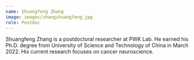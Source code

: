```yaml
---
name: Shuangfeng Zhang
image: images/zhangshuangfeng.jpg
role: Postdoc
---
```

Shuangfeng Zhang is a postdoctoral researcher at PWK Lab. He earned his Ph.D. degree from University of Science and Technology of China in March 2022. His current research focuses on cancer neuroscience.
